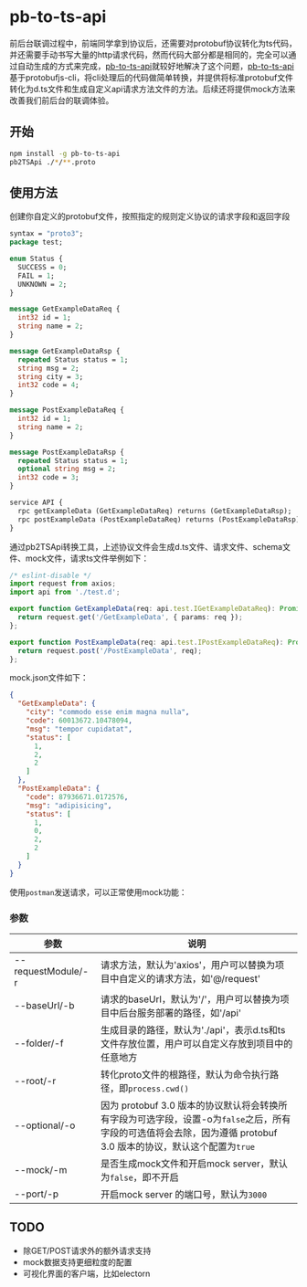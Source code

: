 # pb-to-ts-api

前后台联调过程中，前端同学拿到协议后，还需要对protobuf协议转化为ts代码，并还需要手动书写大量的http请求代码，然而代码大部分都是相同的，完全可以通过自动生成的方式来完成，[pb-to-ts-api](https://github.com/xingbofeng/protobuf-to-ts-api)就较好地解决了这个问题，[pb-to-ts-api](https://github.com/xingbofeng/protobuf-to-ts-api)基于protobufjs-cli，将cli处理后的代码做简单转换，并提供将标准protobuf文件转化为d.ts文件和生成自定义api请求方法文件的方法。后续还将提供mock方法来改善我们前后台的联调体验。

## 开始

```bash
npm install -g pb-to-ts-api
pb2TSApi ./*/**.proto
```

## 使用方法
创建你自定义的protobuf文件，按照指定的规则定义协议的请求字段和返回字段

```proto
syntax = "proto3";
package test;

enum Status {
  SUCCESS = 0;
  FAIL = 1;
  UNKNOWN = 2;
}

message GetExampleDataReq {
  int32 id = 1;
  string name = 2;
}

message GetExampleDataRsp {
  repeated Status status = 1;
  string msg = 2;
  string city = 3;
  int32 code = 4;
}

message PostExampleDataReq {
  int32 id = 1;
  string name = 2;
}

message PostExampleDataRsp {
  repeated Status status = 1;
  optional string msg = 2;
  int32 code = 3;
}

service API {
  rpc getExampleData (GetExampleDataReq) returns (GetExampleDataRsp);
  rpc postExampleData (PostExampleDataReq) returns (PostExampleDataRsp);
}
```

通过pb2TSApi转换工具，上述协议文件会生成d.ts文件、请求文件、schema文件、mock文件，请求ts文件举例如下：

```typescript
/* eslint-disable */
import request from axios;
import api from './test.d';

export function GetExampleData(req: api.test.IGetExampleDataReq): Promise<api.test.IGetExampleDataRsp> {
  return request.get('/GetExampleData', { params: req });
};

export function PostExampleData(req: api.test.IPostExampleDataReq): Promise<api.test.IPostExampleDataRsp> {
  return request.post('/PostExampleData', req);
};
```

mock.json文件如下：

```json
{
  "GetExampleData": {
    "city": "commodo esse enim magna nulla",
    "code": 60013672.10478094,
    "msg": "tempor cupidatat",
    "status": [
      1,
      2,
      2
    ]
  },
  "PostExampleData": {
    "code": 87936671.0172576,
    "msg": "adipisicing",
    "status": [
      1,
      0,
      2,
      2
    ]
  }
}
```

使用`postman`发送请求，可以正常使用mock功能：


### 参数

|  参数   | 说明  |
|  ----  | ----  |
| --requestModule/-r | 请求方法，默认为'axios'，用户可以替换为项目中自定义的请求方法，如'@/request' |
| --baseUrl/-b | 请求的baseUrl，默认为'/'，用户可以替换为项目中后台服务部署的路径，如'/api' |
| --folder/-f | 生成目录的路径，默认为'./api'，表示d.ts和ts文件存放位置，用户可以自定义存放到项目中的任意地方 |
| --root/-r | 转化proto文件的根路径，默认为命令执行路径，即`process.cwd()` |
| --optional/-o | 因为 protobuf 3.0 版本的协议默认将会转换所有字段为可选字段，设置-o为`false`之后，所有字段的可选值将会去除，因为遵循 protobuf 3.0 版本的协议，默认这个配置为`true` |
| --mock/-m | 是否生成mock文件和开启mock server，默认为`false`，即不开启 |
| --port/-p | 开启mock server 的端口号，默认为`3000` |

## TODO

* 除GET/POST请求外的额外请求支持
* mock数据支持更细粒度的配置
* 可视化界面的客户端，比如electorn